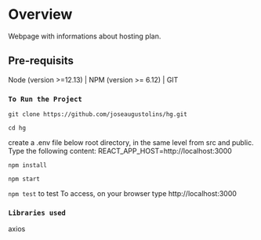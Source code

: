 # Overview

Webpage with informations about hosting plan.
## Pre-requisits

Node (version >=12.13)  | NPM (version >= 6.12) | GIT

### `To Run the Project`
`git clone https://github.com/joseaugustolins/hg.git`

`cd hg`

create a .env file below root directory, in the same level from src and public. Type the following content: REACT_APP_HOST=http://localhost:3000


`npm install`

`npm start`

`npm test` to test
To access, on your browser type http://localhost:3000

### `Libraries used`
axios